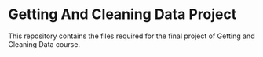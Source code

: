 # Getting And Cleaning Data Project
This repository contains the files required for the final project of Getting and Cleaning Data course.

